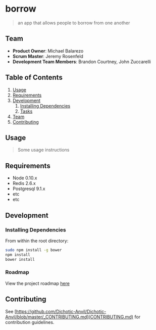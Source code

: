 # borrow

> an app that allows people to borrow from one another

## Team

  - __Product Owner__: Michael Balarezo
  - __Scrum Master__: Jeremy Rosenfeld
  - __Development Team Members__: Brandon Courtney, John Zuccarelli

## Table of Contents

1. [Usage](#Usage)
1. [Requirements](#requirements)
1. [Development](#development)
    1. [Installing Dependencies](#installing-dependencies)
    1. [Tasks](#tasks)
1. [Team](#team)
1. [Contributing](#contributing)

## Usage

> Some usage instructions

## Requirements

- Node 0.10.x
- Redis 2.6.x
- Postgresql 9.1.x
- etc
- etc

## Development

### Installing Dependencies

From within the root directory:

```sh
sudo npm install -g bower
npm install
bower install
```

### Roadmap

View the project roadmap [here](LINK_TO_PROJECT_ISSUES)


## Contributing

See [https://github.com/Dichotic-Anvil/Dichotic-Anvil/blob/master/_CONTRIBUTING.md](CONTRIBUTING.md) for contribution guidelines.
